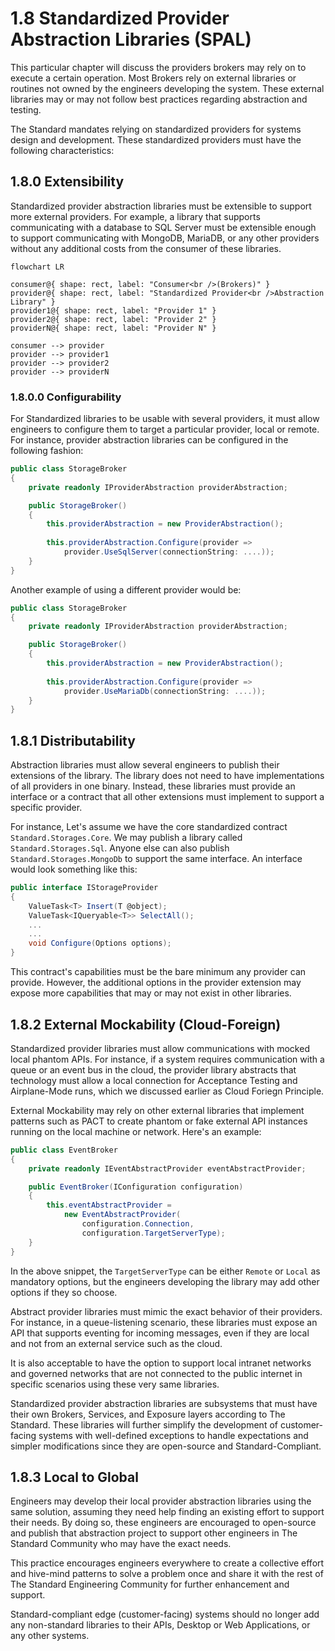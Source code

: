 # 1.8 Standardized Provider Abstraction Libraries (SPAL)
This particular chapter will discuss the providers brokers may rely on to execute a certain operation. Most Brokers rely on external libraries or routines not owned by the engineers developing the system. These external libraries may or may not follow best practices regarding abstraction and testing.

The Standard mandates relying on standardized providers for systems design and development. These standardized providers must have the following characteristics:

## 1.8.0 Extensibility
Standardized provider abstraction libraries must be extensible to support more external providers. For example, a library that supports communicating with a database to SQL Server must be extensible enough to support communicating with MongoDB, MariaDB, or any other providers without any additional costs from the consumer of these libraries.

```mermaid
flowchart LR

consumer@{ shape: rect, label: "Consumer<br />(Brokers)" }
provider@{ shape: rect, label: "Standardized Provider<br />Abstraction Library" }
provider1@{ shape: rect, label: "Provider 1" }
provider2@{ shape: rect, label: "Provider 2" }
providerN@{ shape: rect, label: "Provider N" }

consumer --> provider
provider --> provider1
provider --> provider2
provider --> providerN
```

### 1.8.0.0 Configurability
For Standardized libraries to be usable with several providers, it must allow engineers to configure them to target a particular provider, local or remote. For instance, provider abstraction libraries can be configured in the following fashion:

```csharp
public class StorageBroker
{
    private readonly IProviderAbstraction providerAbstraction;

    public StorageBroker()
    {
        this.providerAbstraction = new ProviderAbstraction();
        
        this.providerAbstraction.Configure(provider => 
            provider.UseSqlServer(connectionString: ....));
    }
}
```

Another example of using a different provider would be:

```csharp
public class StorageBroker
{
    private readonly IProviderAbstraction providerAbstraction;

    public StorageBroker()
    {
        this.providerAbstraction = new ProviderAbstraction();
        
        this.providerAbstraction.Configure(provider =>
            provider.UseMariaDb(connectionString: ....));
    }
}
```

## 1.8.1 Distributability
Abstraction libraries must allow several engineers to publish their extensions of the library. The library does not need to have implementations of all providers in one binary. Instead, these libraries must provide an interface or a contract that all other extensions must implement to support a specific provider.

For instance, Let's assume we have the core standardized contract `Standard.Storages.Core`. We may publish a library called `Standard.Storages.Sql`. Anyone else can also publish `Standard.Storages.MongoDb` to support the same interface. An interface would look something like this:

```csharp
public interface IStorageProvider
{
    ValueTask<T> Insert(T @object);
    ValueTask<IQueryable<T>> SelectAll();
    ...
    ...
    void Configure(Options options);
}
```
This contract's capabilities must be the bare minimum any provider can provide. However, the additional options in the provider extension may expose more capabilities that may or may not exist in other libraries.

## 1.8.2 External Mockability (Cloud-Foreign)
Standardized provider libraries must allow communications with mocked local phantom APIs. For instance, if a system requires communication with a queue or an event bus in the cloud, the provider library abstracts that technology must allow a local connection for Acceptance Testing and Airplane-Mode runs, which we discussed earlier as Cloud Foriegn Principle.

External Mockability may rely on other external libraries that implement patterns such as PACT to create phantom or fake external API instances running on the local machine or network. Here's an example:


```csharp
public class EventBroker
{
    private readonly IEventAbstractProvider eventAbstractProvider;

    public EventBroker(IConfiguration configuration)
    {
        this.eventAbstractProvider = 
            new EventAbstractProvider(
                configuration.Connection,
                configuration.TargetServerType);
    }
}
```
In the above snippet, the `TargetServerType` can be either `Remote` or `Local` as mandatory options, but the engineers developing the library may add other options if they so choose.

Abstract provider libraries must mimic the exact behavior of their providers. For instance, in a queue-listening scenario, these libraries must expose an API that supports eventing for incoming messages, even if they are local and not from an external service such as the cloud.

It is also acceptable to have the option to support local intranet networks and governed networks that are not connected to the public internet in specific scenarios using these very same libraries.

Standardized provider abstraction libraries are subsystems that must have their own Brokers, Services, and Exposure layers according to The Standard. These libraries will further simplify the development of customer-facing systems with well-defined exceptions to handle expectations and simpler modifications since they are open-source and Standard-Compliant.

## 1.8.3 Local to Global
Engineers may develop their local provider abstraction libraries using the same solution, assuming they need help finding an existing effort to support their needs. By doing so, these engineers are encouraged to open-source and publish that abstraction project to support other engineers in The Standard Community who may have the exact needs.

This practice encourages engineers everywhere to create a collective effort and hive-mind patterns to solve a problem once and share it with the rest of The Standard Engineering Community for further enhancement and support.

Standard-compliant edge (customer-facing) systems should no longer add any non-standard libraries to their APIs, Desktop or Web Applications, or any other systems. 
